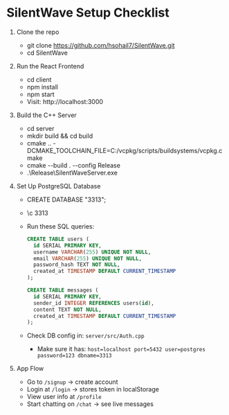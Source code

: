 # SilentWave Setup Checklist

1. Clone the repo
   - git clone https://github.com/hsohail7/SilentWave.git
   - cd SilentWave

2. Run the React Frontend
   - cd client
   - npm install
   - npm start
   - Visit: http://localhost:3000

3. Build the C++ Server
   - cd server
   - mkdir build && cd build
   - cmake .. -DCMAKE_TOOLCHAIN_FILE=C:/vcpkg/scripts/buildsystems/vcpkg.cmake
   - cmake --build . --config Release
   - .\Release\SilentWaveServer.exe

4. Set Up PostgreSQL Database
   - CREATE DATABASE "3313";
   - \c 3313
   - Run these SQL queries:

     ```sql
     CREATE TABLE users (
       id SERIAL PRIMARY KEY,
       username VARCHAR(255) UNIQUE NOT NULL,
       email VARCHAR(255) UNIQUE NOT NULL,
       password_hash TEXT NOT NULL,
       created_at TIMESTAMP DEFAULT CURRENT_TIMESTAMP
     );

     CREATE TABLE messages (
       id SERIAL PRIMARY KEY,
       sender_id INTEGER REFERENCES users(id),
       content TEXT NOT NULL,
       created_at TIMESTAMP DEFAULT CURRENT_TIMESTAMP
     );
     ```

   - Check DB config in: `server/src/Auth.cpp`
     - Make sure it has:
       `host=localhost port=5432 user=postgres password=123 dbname=3313`

5. App Flow
   - Go to `/signup` → create account
   - Login at `/login` → stores token in localStorage
   - View user info at `/profile`
   - Start chatting on `/chat` → see live messages

